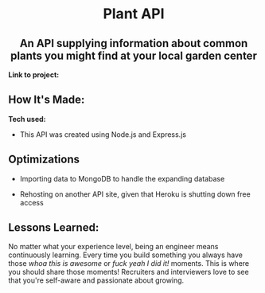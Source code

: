 <h1 align="center">Plant API</h1>
<h2 align="center">An API supplying information about common plants you might find at your local garden center</h3>


**Link to project:** 


## How It's Made:

**Tech used:**
- This API was created using Node.js and Express.js


## Optimizations
- Importing data to MongoDB to handle the expanding database

- Rehosting on another API site, given that Heroku is shutting down free access


## Lessons Learned:

No matter what your experience level, being an engineer means continuously learning. Every time you build something you always have those *whoa this is awesome* or *fuck yeah I did it!* moments. This is where you should share those moments! Recruiters and interviewers love to see that you're self-aware and passionate about growing.



